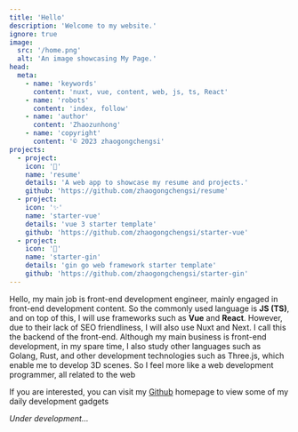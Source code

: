 ```yaml
---
title: 'Hello'
description: 'Welcome to my website.'
ignore: true
image:
  src: '/home.png'
  alt: 'An image showcasing My Page.'
head:
  meta:
    - name: 'keywords'
      content: 'nuxt, vue, content, web, js, ts, React'
    - name: 'robots'
      content: 'index, follow'
    - name: 'author'
      content: 'Zhaozunhong'
    - name: 'copyright'
      content: '© 2023 zhaogongchengsi'
projects:
  - project:
    icon: '👑'
    name: 'resume'
    details: 'A web app to showcase my resume and projects.'
    github: 'https://github.com/zhaogongchengsi/resume'
  - project:
    icon: '✨'
    name: 'starter-vue'
    details: 'vue 3 starter template'
    github: 'https://github.com/zhaogongchengsi/starter-vue'
  - project:
    icon: '🎉'
    name: 'starter-gin'
    details: 'gin go web framework starter template'
    github: 'https://github.com/zhaogongchengsi/starter-gin'
---
```


Hello, my main job is front-end development engineer, mainly engaged in front-end development content. So the commonly used language is **JS (TS)**, and on top of this, I will use frameworks such as **Vue** and **React**. However, due to their lack of SEO friendliness, I will also use Nuxt and Next. I call this the backend of the front-end. Although my main business is front-end development, in my spare time, I also study other languages such as Golang, Rust, and other development technologies such as Three.js, which enable me to develop 3D scenes. So I feel more like a web development programmer, all related to the web

If you are interested, you can visit my [Github](https://github.com/zhaogongchengsi) homepage to view some of my daily development gadgets

*Under development...*
